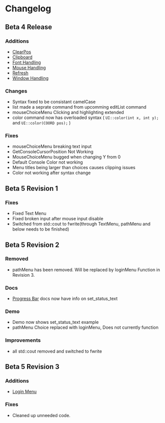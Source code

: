 # Changelog <!-- {docsify-ignore} -->
## Beta 4 Release
### Additions<br>
- [ClearPos](https://epsirho.github.io/UIKit/#/ClearPos)<br>
- [Clipboard](https://epsirho.github.io/UIKit/#/Clipboard)<br>
- [Font Handling](https://epsirho.github.io/UIKit/#/Font)<br>
- [Mouse Handling](https://epsirho.github.io/UIKit/#/Mouse)<br>
- [Refresh](https://epsirho.github.io/UIKit/#/refresh)<br>
- [Window Handling](https://epsirho.github.io/UIKit/#/Window)<br>
### Changes<br>
- Syntax fixed to be consistant camelCase<br>
- list made a seprate command from upcomming editList command<br>
- mouseChoiceMenu Clicking and highlighting extended<br>
- color command now has overloaded syntax ( `UI::color(int x, int y);` and `UI::color(COORD pos);` )<br>
### Fixes<br>
- mouseChoiceMenu breaking text input<br>
- GetConsoleCursorPosition Not Working<br>
- MouseChoiceMenu bugged when changing Y from 0<br>
- Default Console Color not working<br>
- Menu titles being larger than choices causes clipping issues<br>
- Color not working after syntax change<br>

## Beta 5 Revision 1<br>
### Fixes<br>
- Fixed Text Menu<br>
- Fixed broken input after mouse input disable<br>
- Switched from std::cout to fwrite(through TextMenu, pathMenu and below needs to be finished)<br>

## Beta 5 Revision 2<br>
### Removed<br>
- pathMenu has been removed. Will be replaced by loginMenu Function in Revision 3.<br>
### Docs<br>
- [Progress Bar](https://epsirho.github.io/UIKit/#/Progress) docs now have info on set_status_text<br>
### Demo<br>
- Demo now shows set_status_text example<br>
- pathMenu Choice replaced with loginMenu, Does not currently function<br>
### Improvements<br>
- all std::cout removed and switched to fwrite<br>

## Beta 5 Revision 3<br>
### Additions
- [Login Menu](https://epsirho.github.io/UIKit/#/LoginMenu)<br>
### Fixes
- Cleaned up unneeded code.